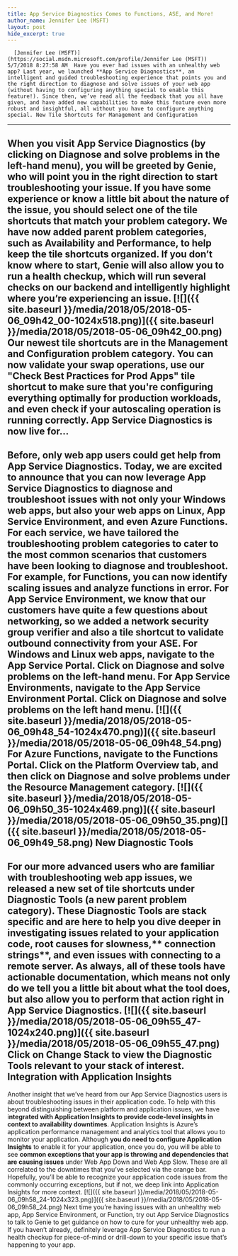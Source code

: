 ```yaml
---
title: App Service Diagnostics Comes to Functions, ASE, and More!
author_name: Jennifer Lee (MSFT)
layout: post
hide_excerpt: true
---
```

      [Jennifer Lee (MSFT)](https://social.msdn.microsoft.com/profile/Jennifer Lee (MSFT))  5/7/2018 8:27:58 AM  Have you ever had issues with an unhealthy web app? Last year, we launched **App Service Diagnostics**, an intelligent and guided troubleshooting experience that points you and the right direction to diagnose and solve issues of your web app (without having to configuring anything special to enable this feature!). Since then, we’ve read all the feedback that you all have given, and have added new capabilities to make this feature even more robust and insightful, all without you have to configure anything special. New Tile Shortcuts for Management and Configuration
---------------------------------------------------

 When you visit App Service Diagnostics (by **clicking on Diagnose and solve problem**s in the left-hand menu), you will be greeted by **Genie**, who will point you in the right direction to start troubleshooting your issue. If you have some experience or know a little bit about the nature of the issue, you should select one of the tile shortcuts that match your problem category. We have now added **parent problem categories**, such as Availability and Performance, to help keep the tile shortcuts organized. If you don’t know where to start, Genie will also allow you to **run a health checkup,** which will run several checks on our backend and intelligently highlight where you’re experiencing an issue. [![]({{ site.baseurl }}/media/2018/05/2018-05-06_09h42_00-1024x518.png)]({{ site.baseurl }}/media/2018/05/2018-05-06_09h42_00.png) Our newest tile shortcuts are in the Management and Configuration problem category. You can now validate your **swap operations**, use our "**Check Best Practices for Prod Apps**" tile shortcut to make sure that you're configuring everything optimally for production workloads, and even check if your **autoscaling operation** is running correctly. App Service Diagnostics is now live for…
----------------------------------------

 Before, only web app users could get help from App Service Diagnostics. Today, we are excited to announce that you can now leverage App Service Diagnostics to diagnose and troubleshoot issues with not only your Windows web apps, but also your **web apps on Linux**, **App Service Environment**, and even **Azure Functions**. For each service, we have tailored the troubleshooting problem categories to cater to the most common scenarios that customers have been looking to diagnose and troubleshoot. For example, for Functions, you can now **identify scaling issues and analyze functions in error**. For App Service Environment, we know that our customers have quite a few questions about networking, so we added a **network security group verifier** and also a tile shortcut to **validate outbound connectivity from your ASE**. For Windows and Linux web apps, navigate to the **App Service Portal**. Click on **Diagnose and solve problems on the left-hand menu**. For App Service Environments, navigate to the **App Service Environment Portal**. Click on **Diagnose and solve problems on the left hand menu.** [![]({{ site.baseurl }}/media/2018/05/2018-05-06_09h48_54-1024x470.png)]({{ site.baseurl }}/media/2018/05/2018-05-06_09h48_54.png) For Azure Functions, navigate to the Functions Portal. Click on the **Platform Overview tab**, and then **click on Diagnose and solve problems under the Resource Management category**. [![]({{ site.baseurl }}/media/2018/05/2018-05-06_09h50_35-1024x469.png)]({{ site.baseurl }}/media/2018/05/2018-05-06_09h50_35.png)[]({{ site.baseurl }}/media/2018/05/2018-05-06_09h49_58.png) New Diagnostic Tools
--------------------

 For our more advanced users who are familiar with troubleshooting web app issues, we released a new set of tile shortcuts under **Diagnostic Tools** (a new parent problem category). These Diagnostic Tools are stack specific and are here to help you dive deeper in investigating issues related to your **application code**, **root causes for slowness**,** connection strings**, and even issues with connecting to a remote server. As always, all of these tools have **actionable documentation**, which means not only do we tell you a little bit about what the tool does, but also allow you to perform that action right in App Service Diagnostics. [![]({{ site.baseurl }}/media/2018/05/2018-05-06_09h55_47-1024x240.png)]({{ site.baseurl }}/media/2018/05/2018-05-06_09h55_47.png) **Click on Change Stack** to view the Diagnostic Tools **relevant to your stack of interest**. Integration with Application Insights
-------------------------------------

 Another insight that we’ve heard from our App Service Diagnostics users is about troubleshooting issues in their application code. To help with this beyond distinguishing between platform and application issues, we have i**ntegrated with Application Insights to provide code-level insights in context to availability downtimes**. Application Insights is Azure’s application performance management and analytics tool that allows you to monitor your application. Although **you do need to configure Application Insights** to enable it for your application, once you do, you will be able to see **common exceptions that your app is throwing and dependencies that are causing issues** under Web App Down and Web App Slow. These are all correlated to the downtimes that you’ve selected via the orange bar. Hopefully, you’ll be able to recognize your application code issues from the commonly occurring exceptions, but if not, we deep link into Application Insights for more context. [![]({{ site.baseurl }}/media/2018/05/2018-05-06_09h58_24-1024x323.png)]({{ site.baseurl }}/media/2018/05/2018-05-06_09h58_24.png) Next time you’re having issues with an unhealthy web app, App Service Environment, or Function, try out App Service Diagnostics to talk to Genie to get guidance on how to cure for your unhealthy web app. If you haven’t already, definitely leverage App Service Diagnostics to run a health checkup for piece-of-mind or drill-down to your specific issue that’s happening to your app.     